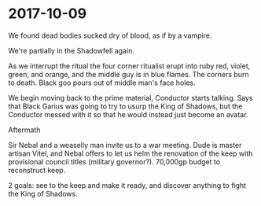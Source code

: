 # 2017-10-09

We found dead bodies sucked dry of blood, as if by a vampire.

We're partially in the Shadowfell again.

As we interrupt the ritual the four corner ritualist erupt into ruby red, violet, green, and orange, and the middle guy is in blue flames. The corners burn to death. Black goo pours out of middle man's face holes. 

We begin moving back to the prime material, Conductor starts talking. Says that Black Garius was going to try to usurp the King of Shadows, but the Conductor messed with it so that he would instead just become an avatar. 

Aftermath

Sir Nebal and a weaselly man invite us to a war meeting. Dude is master artisan Vitel, and Nebal offers to let us helm the renovation of the keep with provisional council titles (military governor?). 70,000gp budget to reconstruct keep.

2 goals: see to the keep and make it ready, and discover anything to fight the King of Shadows. 
